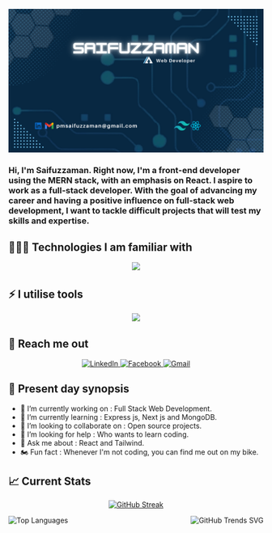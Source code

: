 ![alt ](./images/banner.png)

### Hi, I'm Saifuzzaman. Right now, I'm a front-end developer using the MERN stack, with an emphasis on React. I aspire to work as a full-stack developer. With the goal of advancing my career and having a positive influence on full-stack web development, I want to tackle difficult projects that will test my skills and expertise.

## 👨🏻‍💻 Technologies I am familiar with

<p align="center">
  <a>
    <img src="https://skillicons.dev/icons?i=html,css,js,tailwind,bootstrap,firebase,react,nodejs,express,mongodb,py" />
  </a>
</p>

## ⚡ I utilise tools

<p align="center">
  <a>
    <img src="https://skillicons.dev/icons?i=git,bash,powershell,vscode,postman,figma," />
  </a>
</p>

## 📧 Reach me out

<p align="center">
  <a href="https://www.linkedin.com/in/saifuzzaman-pathik-61441217b">
    <img src="https://img.shields.io/badge/LinkedIn-0077B5?style=for-the-badge&logo=linkedin&logoColor=white" alt="LinkedIn">
  </a>
  <a href="https://www.facebook.com/pathik7610ice?mibextid=ZbWKwL">
    <img src="https://img.shields.io/badge/Facebook-1877F2?style=for-the-badge&logo=facebook&logoColor=white" alt="Facebook">
  </a>
  <a href="mailto:pmsaifuzzaman@gmail.com">
    <img src="https://img.shields.io/badge/Gmail-D14836?style=for-the-badge&logo=gmail&logoColor=white" alt="Gmail">
  </a>
</p>

## 📑 Present day synopsis

- 🔭 I’m currently working on : Full Stack Web Development.
- 🎯 I’m currently learning : Express js, Next js and MongoDB.
- 👯 I’m looking to collaborate on : Open source projects.
- 🤔 I’m looking for help : Who wants to learn coding.
- 💬 Ask me about : React and Tailwind.
- 🏍 Fun fact : Whenever I'm not coding, you can find me out on my bike.

## 📈 Current Stats

<p align="center">
  <a href="https://git.io/streak-stats">
    <img src="https://github-readme-streak-stats.herokuapp.com?user=PmSaifuzzaman&theme=github-dark-blue" alt="GitHub Streak" />
  </a>
</p>

<div align="center" style="display: flex; justify-content: space-between;">
  <img src="https://api.githubtrends.io/user/svg/PmSaifuzzaman/langs?time_range=one_year&theme=bright_lights" alt="Top Languages" style="height: 200px; object-fit: cover;" />
  <img src="https://api.githubtrends.io/user/svg/PmSaifuzzaman/repos?time_range=six_months&theme=bright_lights" alt="GitHub Trends SVG" style="height: 200px; object-fit: cover;" />
</div>


